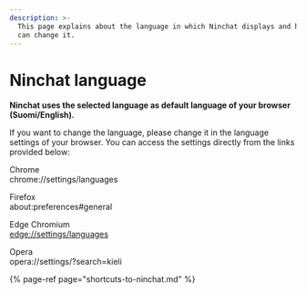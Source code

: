 ```yaml
---
description: >-
  This page explains about the language in which Ninchat displays and how you
  can change it.
---
```


# Ninchat language

**Ninchat uses the selected language as default language of your browser \(Suomi/English\).**

If you want to change the language, please change it in the language settings of your browser. You can access the settings directly from the links provided below:

Chrome  
chrome://settings/languages

Firefox  
about:preferences\#general

Edge Chromium  
[edge://settings/languages](edge://settings/languages)

Opera  
opera://settings/?search=kieli

{% page-ref page="shortcuts-to-ninchat.md" %}


